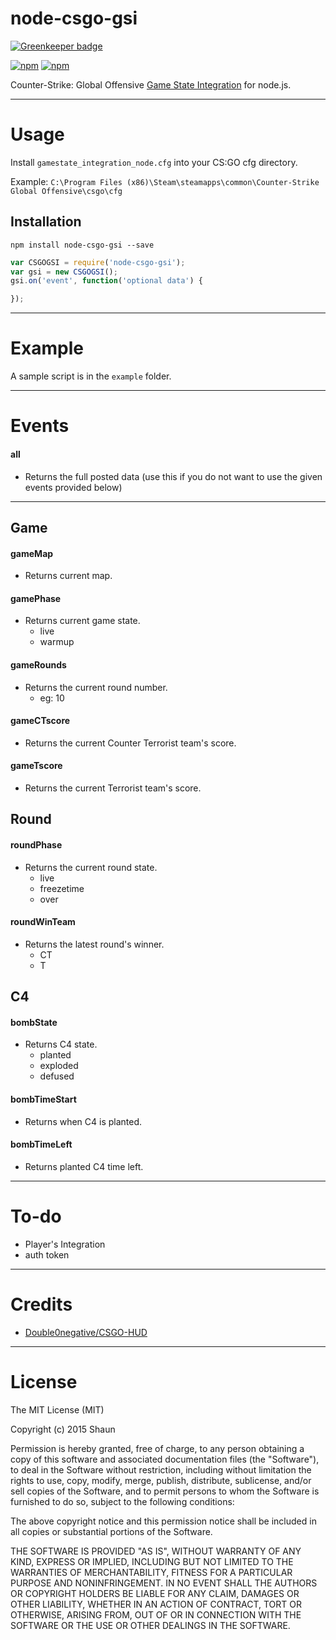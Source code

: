 # node-csgo-gsi

[![Greenkeeper badge](https://badges.greenkeeper.io/shaunidiot/node-csgo-gsi.svg)](https://greenkeeper.io/)

[![npm](https://img.shields.io/npm/dt/node-csgo-gsi.svg)]()
[![npm](https://img.shields.io/npm/v/node-csgo-gsi.svg)]()

Counter-Strike: Global Offensive [Game State Integration](https://developer.valvesoftware.com/wiki/Counter-Strike:_Global_Offensive_Game_State_Integration) for node.js.

---

# Usage

Install `gamestate_integration_node.cfg` into your CS:GO cfg directory.

Example: `C:\Program Files (x86)\Steam\steamapps\common\Counter-Strike Global Offensive\csgo\cfg`

## Installation
`npm install node-csgo-gsi --save`

``` js
var CSGOGSI = require('node-csgo-gsi');
var gsi = new CSGOGSI();
gsi.on('event', function('optional data') {

});
```

---

# Example

A sample script is in the `example` folder.

---

# Events

#### all
- Returns the full posted data (use this if you do not want to use the given events provided below)

---

## Game

#### gameMap
- Returns current map.

#### gamePhase
- Returns current game state.
    - live
    - warmup

#### gameRounds
-  Returns the current round number.
    - eg: 10

#### gameCTscore
- Returns the current Counter Terrorist team's score.

#### gameTscore
- Returns the current Terrorist team's score.

## Round
#### roundPhase
- Returns the current round state.
    - live
    - freezetime
    - over

#### roundWinTeam
- Returns the latest round's winner.
    - CT
    - T

## C4

#### bombState
- Returns C4 state.
    - planted
    - exploded
    - defused

#### bombTimeStart
- Returns when C4 is planted.

#### bombTimeLeft
- Returns planted C4 time left.

---

# To-do
- Player's Integration
- auth token

---

# Credits
- [Double0negative/CSGO-HUD](https://github.com/Double0negative/CSGO-HUD)

---

# License

The MIT License (MIT)

Copyright (c) 2015 Shaun

Permission is hereby granted, free of charge, to any person obtaining a copy
of this software and associated documentation files (the "Software"), to deal
in the Software without restriction, including without limitation the rights
to use, copy, modify, merge, publish, distribute, sublicense, and/or sell
copies of the Software, and to permit persons to whom the Software is
furnished to do so, subject to the following conditions:

The above copyright notice and this permission notice shall be included in all
copies or substantial portions of the Software.

THE SOFTWARE IS PROVIDED "AS IS", WITHOUT WARRANTY OF ANY KIND, EXPRESS OR
IMPLIED, INCLUDING BUT NOT LIMITED TO THE WARRANTIES OF MERCHANTABILITY,
FITNESS FOR A PARTICULAR PURPOSE AND NONINFRINGEMENT. IN NO EVENT SHALL THE
AUTHORS OR COPYRIGHT HOLDERS BE LIABLE FOR ANY CLAIM, DAMAGES OR OTHER
LIABILITY, WHETHER IN AN ACTION OF CONTRACT, TORT OR OTHERWISE, ARISING FROM,
OUT OF OR IN CONNECTION WITH THE SOFTWARE OR THE USE OR OTHER DEALINGS IN THE
SOFTWARE.
